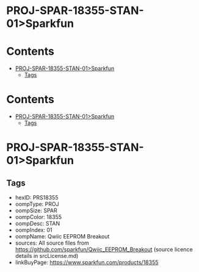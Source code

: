 
PROJ-SPAR-18355-STAN-01>Sparkfun
================================

Contents
========

* [PROJ-SPAR-18355-STAN-01>Sparkfun](#proj-spar-18355-stan-01sparkfun)
	* [Tags](#tags)

Contents
========

* [PROJ-SPAR-18355-STAN-01>Sparkfun](#proj-spar-18355-stan-01sparkfun)
	* [Tags](#tags)

# PROJ-SPAR-18355-STAN-01>Sparkfun

## Tags

- hexID: PRS18355
- oompType: PROJ
- oompSize: SPAR
- oompColor: 18355
- oompDesc: STAN
- oompIndex: 01
- oompName: Qwiic EEPROM Breakout
- sources: All source files from https://github.com/sparkfun/Qwiic_EEPROM_Breakout (source licence details in srcLicense.md)
- linkBuyPage: https://www.sparkfun.com/products/18355
